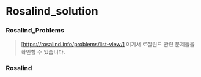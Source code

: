 ﻿# Rosalind_solution


### Rosalind_Problems
> [https://rosalind.info/problems/list-view/] 여기서 로잘린드 관련 문제들을 확인할 수 있습니다.

### Rosalind
